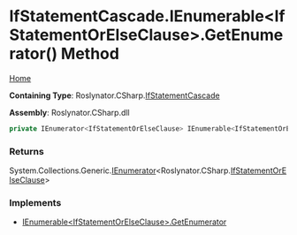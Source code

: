 <a name="_top"></a>

# IfStatementCascade\.IEnumerable\<IfStatementOrElseClause>\.GetEnumerator\(\) Method

[Home](../../../../README.md#_top)

**Containing Type**: Roslynator\.CSharp\.[IfStatementCascade](../README.md#_top)

**Assembly**: Roslynator\.CSharp\.dll

```csharp
private IEnumerator<IfStatementOrElseClause> IEnumerable<IfStatementOrElseClause>.GetEnumerator()
```

### Returns

System\.Collections\.Generic\.[IEnumerator](https://docs.microsoft.com/en-us/dotnet/api/system.collections.generic.ienumerator-1)\<Roslynator\.CSharp\.[IfStatementOrElseClause](../../IfStatementOrElseClause/README.md#_top)>

### Implements

* [IEnumerable\<IfStatementOrElseClause>.GetEnumerator](https://docs.microsoft.com/en-us/dotnet/api/system.collections.generic.ienumerable-1.getenumerator)

